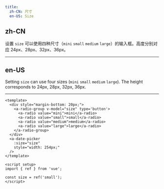 ```yaml
title:
  zh-CN: 尺寸
  en-US: Size
```

## zh-CN

设置 `size` 可以使用四种尺寸（`mini` `small` `medium` `large`）的输入框。高度分别对应 24px、28px、32px、36px。

---

## en-US

Setting `size` can use four sizes (`mini` `small` `medium` `large`). The height corresponds to 24px, 28px, 32px, 36px.

---

```vue
<template>
  <div style="margin-bottom: 20px;">
    <a-radio-group v-model="size" type='button'>
      <a-radio value="mini">mini</a-radio>
      <a-radio value="small">small</a-radio>
      <a-radio value="medium">medium</a-radio>
      <a-radio value="large">large</a-radio>
    </a-radio-group>
  </div>
  <a-date-picker
    :size="size"
    style="width: 254px;"
  />
</template>

<script setup>
import { ref } from 'vue';

const size = ref('small');
</script>
```
